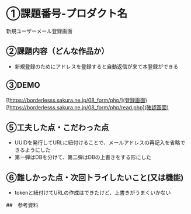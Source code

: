 # ①課題番号-プロダクト名
新規ユーザーメール登録画面

## ②課題内容（どんな作品か）
- 新規登録のためにアドレスを登録すると自動返信が来て本登録ができる

## ③DEMO

[!https://borderlesss.sakura.ne.jp/08_form/php/](登録画面)
[!https://borderlesss.sakura.ne.jp/08_form/php/read.php](確認画面)

## ⑤工夫した点・こだわった点

- UUIDを発行してURLに紐付けることで、メールアドレスの再記入を省略できるようにした
- 第一弾はDBを分けて、第二弾はDBの上書きをする形にした

## ⑥難しかった点・次回トライしたいこと(又は機能)

- tokenと紐付けてURLの作成はできたけど、上書きがうまくいかない

##　参考資料
